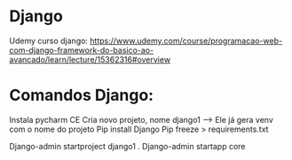 # Django
Udemy curso django: https://www.udemy.com/course/programacao-web-com-django-framework-do-basico-ao-avancado/learn/lecture/15362316#overview

# Comandos Django:

Instala pycharm CE
Cria novo projeto, nome django1 —> Ele já gera venv com o nome do projeto
Pip install Django
Pip freeze > requirements.txt

Django-admin startproject django1 .
Django-admin startapp core

